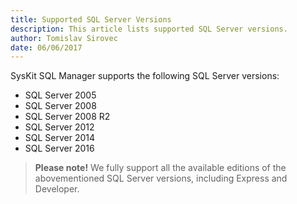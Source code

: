```yaml
---
title: Supported SQL Server Versions
description: This article lists supported SQL Server versions.
author: Tomislav Sirovec
date: 06/06/2017
---
```


SysKit SQL Manager supports the following SQL Server versions:

* SQL Server 2005  
* SQL Server 2008
* SQL Server 2008 R2
* SQL Server 2012
* SQL Server 2014
* SQL Server 2016

> __Please note!__ We fully support all the available editions of the abovementioned  SQL Server versions, including Express and Developer.
